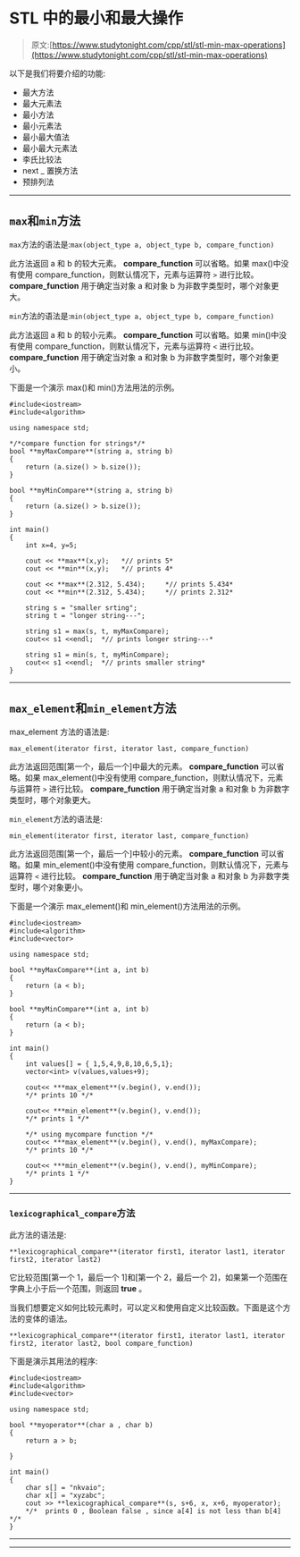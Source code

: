 # STL 中的最小和最大操作

> 原文:[https://www.studytonight.com/cpp/stl/stl-min-max-operations](https://www.studytonight.com/cpp/stl/stl-min-max-operations)

以下是我们将要介绍的功能:

*   最大方法
*   最大元素法
*   最小方法
*   最小元素法
*   最小最大值法
*   最小最大元素法
*   李氏比较法
*   next _ 置换方法
*   预排列法

* * *

## `max`和`min`方法

`max`方法的语法是:`max(object_type a, object_type b, compare_function)`

此方法返回 a 和 b 的较大元素。 **compare_function** 可以省略。如果 max()中没有使用 compare_function，则默认情况下，元素与运算符 `>` 进行比较。 **compare_function** 用于确定当对象 a 和对象 b 为非数字类型时，哪个对象更大。

`min`方法的语法是:`min(object_type a, object_type b, compare_function)`

此方法返回 a 和 b 的较小元素。 **compare_function** 可以省略。如果 min()中没有使用 compare_function，则默认情况下，元素与运算符 `<` 进行比较。 **compare_function** 用于确定当对象 a 和对象 b 为非数字类型时，哪个对象更小。

下面是一个演示 max()和 min()方法用法的示例。

```
#include<iostream>
#include<algorithm>

using namespace std;

*/*compare function for strings*/*
bool **myMaxCompare**(string a, string b)
{
    return (a.size() > b.size());
}

bool **myMinCompare**(string a, string b)
{
    return (a.size() > b.size());
}

int main()
{
    int x=4, y=5;

    cout << **max**(x,y);   *// prints 5*
    cout << **min**(x,y);   *// prints 4*

    cout << **max**(2.312, 5.434);     *// prints 5.434*
    cout << **min**(2.312, 5.434);     *// prints 2.312*

    string s = "smaller srting";
    string t = "longer string---";

    string s1 = max(s, t, myMaxCompare);
    cout<< s1 <<endl;  *// prints longer string---*

    string s1 = min(s, t, myMinCompare);
    cout<< s1 <<endl;  *// prints smaller string*
} 
```

* * *

## `max_element`和`min_element`方法

max_element 方法的语法是:

`max_element(iterator first, iterator last, compare_function)`

此方法返回范围[第一个，最后一个]中最大的元素。 **compare_function** 可以省略。如果 max_element()中没有使用 compare_function，则默认情况下，元素与运算符 `>` 进行比较。 **compare_function** 用于确定当对象 a 和对象 b 为非数字类型时，哪个对象更大。

`min_element`方法的语法是:

`min_element(iterator first, iterator last, compare_function)`

此方法返回范围[第一个，最后一个]中较小的元素。 **compare_function** 可以省略。如果 min_element()中没有使用 compare_function，则默认情况下，元素与运算符 `<` 进行比较。 **compare_function** 用于确定当对象 a 和对象 b 为非数字类型时，哪个对象更小。

下面是一个演示 max_element()和 min_element()方法用法的示例。

```
#include<iostream>
#include<algorithm>
#include<vector>

using namespace std;

bool **myMaxCompare**(int a, int b)
{
    return (a < b);
}

bool **myMinCompare**(int a, int b)
{
    return (a < b);
}

int main()
{
    int values[] = { 1,5,4,9,8,10,6,5,1};
    vector<int> v(values,values+9);

    cout<< ***max_element**(v.begin(), v.end());
    */* prints 10 */*

    cout<< ***min_element**(v.begin(), v.end());
    */* prints 1 */*

    */* using mycompare function */*
    cout<< ***max_element**(v.begin(), v.end(), myMaxCompare);
    */* prints 10 */*

    cout<< ***min_element**(v.begin(), v.end(), myMinCompare);
    */* prints 1 */*
} 
```

* * *

### `lexicographical_compare`方法

此方法的语法是:

```
**lexicographical_compare**(iterator first1, iterator last1, iterator first2, iterator last2)
```

它比较范围[第一个 1，最后一个 1]和[第一个 2，最后一个 2]，如果第一个范围在字典上小于后一个范围，则返回 **true** 。

当我们想要定义如何比较元素时，可以定义和使用自定义比较函数。下面是这个方法的变体的语法。

```
**lexicographical_compare**(iterator first1, iterator last1, iterator first2, iterator last2, bool compare_function)
```

下面是演示其用法的程序:

```
#include<iostream>
#include<algorithm>
#include<vector>

using namespace std;

bool **myoperator**(char a , char b)
{
    return a > b;

}

int main()
{
    char s[] = "nkvaio";
    char x[] = "xyzabc";
    cout >> **lexicographical_compare**(s, s+6, x, x+6, myoperator);
    */*  prints 0 , Boolean false , since a[4] is not less than b[4]  */*
} 
```

* * *

* * *